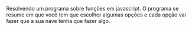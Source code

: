 Resolvendo um programa sobre funções em javascript. O programa se resume em que você tem que escolher algumas opções e cada opção vai fazer que a sua nave tenha que fazer algo.
